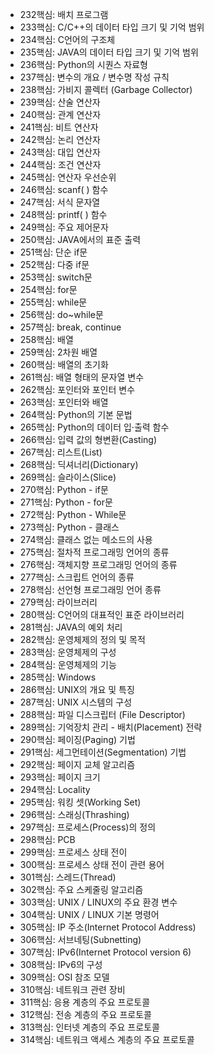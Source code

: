 - 232핵심: 배치 프로그램
- 233핵심: C/C++의 데이터 타입 크기 및 기억 범위
- 234핵심: C언어의 구조체
- 235핵심: JAVA의 데이터 타입 크기 및 기억 범위
- 236핵심: Python의 시퀀스 자료형
- 237핵심: 변수의 개요 / 변수명 작성 규칙
- 238핵심: 가비지 콜렉터 (Garbage Collector)
- 239핵심: 산술 연산자
- 240핵심: 관계 연산자
- 241핵심: 비트 연산자
- 242핵심: 논리 연산자
- 243핵심: 대입 연산자
- 244핵심: 조건 연산자
- 245핵심: 연산자 우선순위
- 246핵심: scanf( ) 함수
- 247핵심: 서식 문자열
- 248핵심: printf( ) 함수
- 249핵심: 주요 제어문자
- 250핵심: JAVA에서의 표준 출력
- 251핵심: 단순 if문
- 252핵심: 다중 if문
- 253핵심: switch문
- 254핵심: for문
- 255핵심: while문
- 256핵심: do~while문
- 257핵심: break, continue
- 258핵심: 배열
- 259핵심: 2차원 배열
- 260핵심: 배열의 초기화
- 261핵심: 배열 형태의 문자열 변수
- 262핵심: 포인터와 포인터 변수
- 263핵심: 포인터와 배열
- 264핵심: Python의 기본 문법
- 265핵심: Python의 데이터 입·출력 함수
- 266핵심: 입력 값의 형변환(Casting)
- 267핵심: 리스트(List)
- 268핵심: 딕셔너리(Dictionary)
- 269핵심: 슬라이스(Slice)
- 270핵심: Python - if문
- 271핵심: Python - for문
- 272핵심: Python - While문
- 273핵심: Python - 클래스
- 274핵심: 클래스 없는 메소드의 사용
- 275핵심: 절차적 프로그래밍 언어의 종류
- 276핵심: 객체지향 프로그래밍 언어의 종류
- 277핵심: 스크립트 언어의 종류
- 278핵심: 선언형 프로그래밍 언어 종류
- 279핵심: 라이브러리
- 280핵심: C언어의 대표적인 표준 라이브러리
- 281핵심: JAVA의 예외 처리
- 282핵심: 운영체제의 정의 및 목적
- 283핵심: 운영체제의 구성
- 284핵심: 운영체제의 기능
- 285핵심: Windows
- 286핵심: UNIX의 개요 및 특징
- 287핵심: UNIX 시스템의 구성
- 288핵심: 파일 디스크립터 (File Descriptor)
- 289핵심: 기억장치 관리 - 배치(Placement) 전략
- 290핵심: 페이징(Paging) 기법
- 291핵심: 세그먼테이션(Segmentation) 기법
- 292핵심: 페이지 교체 알고리즘
- 293핵심: 페이지 크기
- 294핵심: Locality
- 295핵심: 워킹 셋(Working Set)
- 296핵심: 스래싱(Thrashing)
- 297핵심: 프로세스(Process)의 정의
- 298핵심: PCB
- 299핵심: 프로세스 상태 전이
- 300핵심: 프로세스 상태 전이 관련 용어
- 301핵심: 스레드(Thread)
- 302핵심: 주요 스케줄링 알고리즘
- 303핵심: UNIX / LINUX의 주요 환경 변수
- 304핵심: UNIX / LINUX 기본 명령어
- 305핵심: IP 주소(Internet Protocol Address)
- 306핵심: 서브네팅(Subnetting)
- 307핵심: IPv6(Internet Protocol version 6)
- 308핵심: IPv6의 구성
- 309핵심: OSI 참조 모델
- 310핵심: 네트워크 관련 장비
- 311핵심: 응용 계층의 주요 프로토콜
- 312핵심: 전송 계층의 주요 프로토콜
- 313핵심: 인터넷 계층의 주요 프로토콜
- 314핵심: 네트워크 액세스 계층의 주요 프로토콜